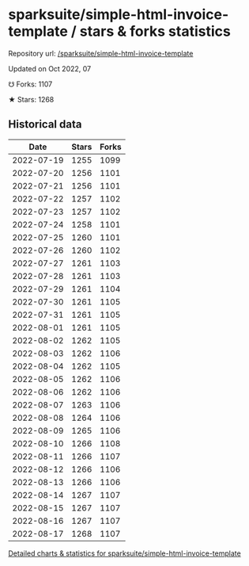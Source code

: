 # sparksuite/simple-html-invoice-template / stars & forks statistics

Repository url: [/sparksuite/simple-html-invoice-template](https://github.com/sparksuite/simple-html-invoice-template)

Updated on Oct 2022, 07

☋ Forks: 1107

★ Stars: 1268

## Historical data
| Date | Stars | Forks |
|------|-------|-------|
| 2022-07-19 | 1255 | 1099 | 
| 2022-07-20 | 1256 | 1101 | 
| 2022-07-21 | 1256 | 1101 | 
| 2022-07-22 | 1257 | 1102 | 
| 2022-07-23 | 1257 | 1102 | 
| 2022-07-24 | 1258 | 1101 | 
| 2022-07-25 | 1260 | 1101 | 
| 2022-07-26 | 1260 | 1102 | 
| 2022-07-27 | 1261 | 1103 | 
| 2022-07-28 | 1261 | 1103 | 
| 2022-07-29 | 1261 | 1104 | 
| 2022-07-30 | 1261 | 1105 | 
| 2022-07-31 | 1261 | 1105 | 
| 2022-08-01 | 1261 | 1105 | 
| 2022-08-02 | 1262 | 1105 | 
| 2022-08-03 | 1262 | 1106 | 
| 2022-08-04 | 1262 | 1105 | 
| 2022-08-05 | 1262 | 1106 | 
| 2022-08-06 | 1262 | 1106 | 
| 2022-08-07 | 1263 | 1106 | 
| 2022-08-08 | 1264 | 1106 | 
| 2022-08-09 | 1265 | 1106 | 
| 2022-08-10 | 1266 | 1108 | 
| 2022-08-11 | 1266 | 1107 | 
| 2022-08-12 | 1266 | 1106 | 
| 2022-08-13 | 1266 | 1106 | 
| 2022-08-14 | 1267 | 1107 | 
| 2022-08-15 | 1267 | 1107 | 
| 2022-08-16 | 1267 | 1107 | 
| 2022-08-17 | 1268 | 1107 | 


[Detailed charts & statistics for sparksuite/simple-html-invoice-template](https://reviewgithub.com/rep/sparksuite/simple-html-invoice-template)
